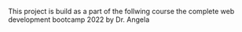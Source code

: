 This project is build as a part of the follwing course
the complete web development bootcamp 2022 by Dr. Angela 
